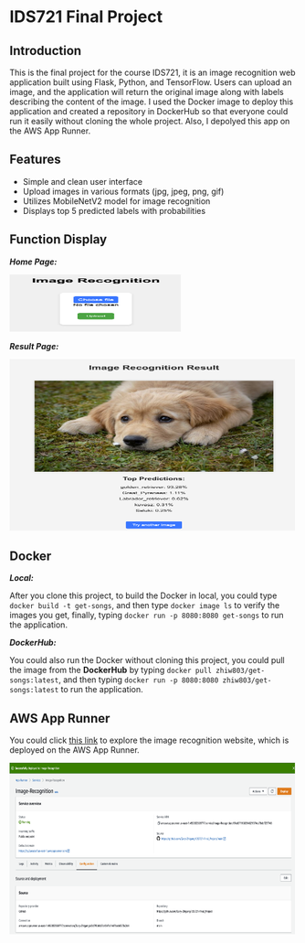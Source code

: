 # IDS721 Final Project

## Introduction
This is the final project for the course IDS721, it is an image recognition web application built using Flask, Python, and TensorFlow. Users can upload an image, and the application will return the original image along with labels describing the content of the image. I used the Docker image to deploy this application and created a repository in DockerHub so that everyone could run it easily without cloning the whole project. Also, I depolyed this app on the AWS App Runner.

## Features

* Simple and clean user interface
* Upload images in various formats (jpg, jpeg, png, gif)
* Utilizes MobileNetV2 model for image recognition
* Displays top 5 predicted labels with probabilities

## Function Display
___Home Page:___   

<img src="https://github.com/Gary-Zhigang/IDS721-Final_Project/blob/main/images/p1.png" alt="Your image description" width="300" height="100">

___Result Page:___  

<img src="https://github.com/Gary-Zhigang/IDS721-Final_Project/blob/main/images/p2.png" alt="Your image description" width="500" height="300"> 

## Docker 
___Local:___   

After you clone this project, to build the Docker in local, you could type ``docker build -t get-songs``, and then type ``docker image ls`` to verify the images you get, finally, typing ``docker run -p 8080:8080 get-songs`` to run the application.

___DockerHub:___  

You could also run the Docker without cloning this project, you could pull the image from the **DockerHub** by typing ``docker pull zhiw803/get-songs:latest``, and then typing ``docker run -p 8080:8080 zhiw803/get-songs:latest`` to run the application.

## AWS App Runner

You could click [this link](https://sy2ueazacf.us-east-1.awsapprunner.com) to explore the image recognition website, which is deployed on the AWS App Runner.

<img src="https://github.com/Gary-Zhigang/IDS721-Final_Project/blob/main/images/p3.png" alt="Your image description" width="500" height="300"> 